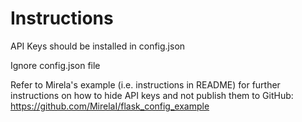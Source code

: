# Instructions 
API Keys should be installed in config.json

Ignore config.json file

Refer to Mirela's example (i.e. instructions in README) for further instructions on how to hide API keys and not publish them to GitHub: https://github.com/MirelaI/flask_config_example 

